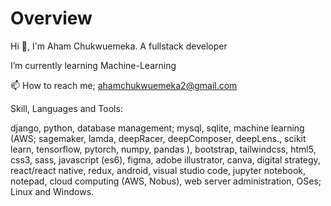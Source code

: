# Overview

Hi 👋, I'm Aham Chukwuemeka.
A fullstack developer

I’m currently learning Machine-Learning

📫 How to reach me; ahamchukwuemeka2@gmail.com

Skill, Languages and Tools:

django,
python,
database management; mysql, sqlite,
machine learning (AWS; sagemaker, lamda, deepRacer, deepComposer, deepLens., scikit learn, tensorflow, pytorch, numpy, pandas ),
bootstrap,
tailwindcss,
html5,
css3, 
sass,
javascript (es6),
figma, 
adobe illustrator, 
canva,
digital strategy,
react/react native,
redux,
android,
visual studio code,
jupyter notebook,
notepad,
cloud computing (AWS, Nobus),
web server administration, 
OSes; Linux and Windows. 
